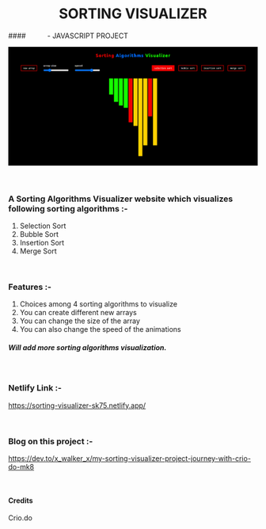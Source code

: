 <h1 style="text-align:center;">SORTING VISUALIZER</h1>
#### &#160;&#160;&#160;&#160;&#160;&#160;&#160;&#160;&#160; - JAVASCRIPT PROJECT
<br/>

![Site Image](./sorting_visualizer.png?raw=true "Sorting Viusalizer")

<br/>

### A Sorting Algorithms Visualizer website which visualizes following sorting algorithms :- 
1. Selection Sort
2. Bubble Sort
3. Insertion Sort
4. Merge Sort

<br/>

### Features :- 
1. Choices among 4 sorting algorithms to visualize
2. You can create different new arrays  
3. You can change the size of the array 
4. You can also change the speed of the animations

##### Will add more sorting algorithms visualization.  

<br/>

### Netlify Link :- 
https://sorting-visualizer-sk75.netlify.app/

<br/>

### Blog on this project :- 
https://dev.to/x_walker_x/my-sorting-visualizer-project-journey-with-crio-do-mk8

<br/>

#### Credits 
Crio.do
